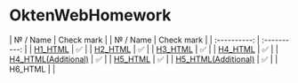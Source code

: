 # OktenWebHomework
|   № / Name | Check mark  | |   № / Name | Check mark  |
| :----------: | :----------:  |
|   [H1_HTML](https://github.com/IFalcoNI/OktenWebHomework/tree/main/H1_HTML)  |     ✅      |
|   [H2_HTML](https://github.com/IFalcoNI/OktenWebHomework/tree/main/H2_HTML)  |     ✅      |
|   [H3_HTML](https://github.com/IFalcoNI/OktenWebHomework/tree/main/H3_HTML)  |     ✅      |
|   [H4_HTML](https://github.com/IFalcoNI/OktenWebHomework/tree/main/H4_HTML)  |     ✅      |
|   [H4_HTML(Additional)](https://github.com/IFalcoNI/OktenWebHomework/tree/main/H4_HTML/Additional)  |     ✅      |
|   [H5_HTML](https://github.com/IFalcoNI/OktenWebHomework/tree/main/H5_HTML/)  |      ✅     |
|   [H5_HTML(Additional)](https://github.com/IFalcoNI/OktenWebHomework/tree/main/H5_HTML/Additional)  |     ✅       |
|   H6_HTML  |          |
